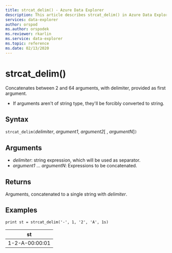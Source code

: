 ```yaml
---
title: strcat_delim() - Azure Data Explorer
description: This article describes strcat_delim() in Azure Data Explorer.
services: data-explorer
author: orspod
ms.author: orspodek
ms.reviewer: rkarlin
ms.service: data-explorer
ms.topic: reference
ms.date: 02/13/2020
---
```

# strcat_delim()

Concatenates between 2 and 64 arguments, with delimiter, provided as first argument.

 * If arguments aren't of string type, they'll be forcibly converted to string.

## Syntax

`strcat_delim(`*delimiter*, *argument1*, *argument2*[ , *argumentN*]`)`

## Arguments

* *delimiter*: string expression, which will be used as separator.
* *argument1* ... *argumentN*: Expressions to be concatenated.

## Returns

Arguments, concatenated to a single string with *delimiter*.

## Examples

```kusto
print st = strcat_delim('-', 1, '2', 'A', 1s)

```

|st|
|---|
|1-2-A-00:00:01|
